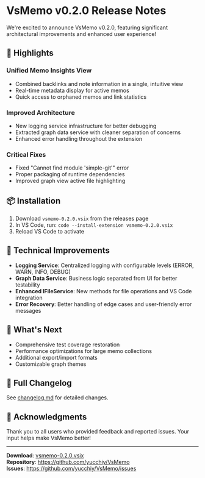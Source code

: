 # VsMemo v0.2.0 Release Notes

We're excited to announce VsMemo v0.2.0, featuring significant architectural improvements and enhanced user experience!

## 🎯 Highlights

### Unified Memo Insights View
- Combined backlinks and note information in a single, intuitive view
- Real-time metadata display for active memos
- Quick access to orphaned memos and link statistics

### Improved Architecture
- New logging service infrastructure for better debugging
- Extracted graph data service with cleaner separation of concerns
- Enhanced error handling throughout the extension

### Critical Fixes
- Fixed "Cannot find module 'simple-git'" error
- Proper packaging of runtime dependencies
- Improved graph view active file highlighting

## 📦 Installation

1. Download `vsmemo-0.2.0.vsix` from the releases page
2. In VS Code, run: `code --install-extension vsmemo-0.2.0.vsix`
3. Reload VS Code to activate

## 🔧 Technical Improvements

- **Logging Service**: Centralized logging with configurable levels (ERROR, WARN, INFO, DEBUG)
- **Graph Data Service**: Business logic separated from UI for better testability
- **Enhanced IFileService**: New methods for file operations and VS Code integration
- **Error Recovery**: Better handling of edge cases and user-friendly error messages

## 🚀 What's Next

- Comprehensive test coverage restoration
- Performance optimizations for large memo collections
- Additional export/import formats
- Customizable graph themes

## 📝 Full Changelog

See [changelog.md](changelog.md) for detailed changes.

## 🙏 Acknowledgments

Thank you to all users who provided feedback and reported issues. Your input helps make VsMemo better!

---

**Download**: [vsmemo-0.2.0.vsix](vsmemo-0.2.0.vsix)  
**Repository**: https://github.com/yucchiy/VsMemo  
**Issues**: https://github.com/yucchiy/VsMemo/issues